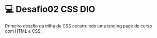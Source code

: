 # :computer: Desafio02 CSS DIO
Primeiro desafio da trilha de CSS construindo uma landing page do curso com HTML e CSS.
